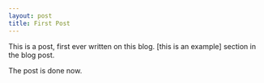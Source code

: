 ```yaml
---
layout: post
title: First Post
---
```


This is a post, first ever written on this blog.
[this is an example] section in the blog post.

The post is done now.

